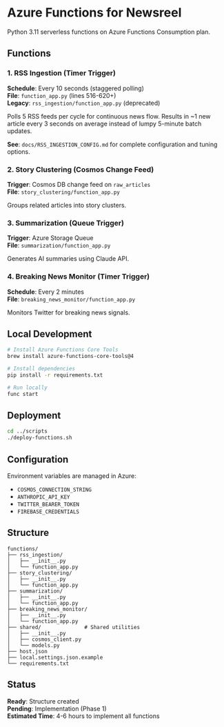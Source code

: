 # Azure Functions for Newsreel

Python 3.11 serverless functions on Azure Functions Consumption plan.

## Functions

### 1. RSS Ingestion (Timer Trigger)
**Schedule**: Every 10 seconds (staggered polling)  
**File**: `function_app.py` (lines 516-620+)  
**Legacy**: `rss_ingestion/function_app.py` (deprecated)

Polls 5 RSS feeds per cycle for continuous news flow. Results in ~1 new article every 3 seconds on average instead of lumpy 5-minute batch updates.

**See**: `docs/RSS_INGESTION_CONFIG.md` for complete configuration and tuning options.

### 2. Story Clustering (Cosmos Change Feed)
**Trigger**: Cosmos DB change feed on `raw_articles`  
**File**: `story_clustering/function_app.py`

Groups related articles into story clusters.

### 3. Summarization (Queue Trigger)
**Trigger**: Azure Storage Queue  
**File**: `summarization/function_app.py`

Generates AI summaries using Claude API.

### 4. Breaking News Monitor (Timer Trigger)
**Schedule**: Every 2 minutes  
**File**: `breaking_news_monitor/function_app.py`

Monitors Twitter for breaking news signals.

## Local Development

```bash
# Install Azure Functions Core Tools
brew install azure-functions-core-tools@4

# Install dependencies
pip install -r requirements.txt

# Run locally
func start
```

## Deployment

```bash
cd ../scripts
./deploy-functions.sh
```

## Configuration

Environment variables are managed in Azure:
- `COSMOS_CONNECTION_STRING`
- `ANTHROPIC_API_KEY`
- `TWITTER_BEARER_TOKEN`
- `FIREBASE_CREDENTIALS`

## Structure

```
functions/
├── rss_ingestion/
│   ├── __init__.py
│   └── function_app.py
├── story_clustering/
│   ├── __init__.py
│   └── function_app.py
├── summarization/
│   ├── __init__.py
│   └── function_app.py
├── breaking_news_monitor/
│   ├── __init__.py
│   └── function_app.py
├── shared/              # Shared utilities
│   ├── __init__.py
│   ├── cosmos_client.py
│   └── models.py
├── host.json
├── local.settings.json.example
└── requirements.txt
```

## Status

**Ready**: Structure created  
**Pending**: Implementation (Phase 1)  
**Estimated Time**: 4-6 hours to implement all functions

